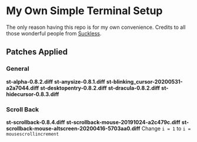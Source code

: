 # My Own Simple Terminal Setup
The only reason having this repo is for my own convenience. Credits to all those wonderful people from [Suckless](https://suckless.org).

## Patches Applied
### General
**st-alpha-0.8.2.diff**
**st-anysize-0.8.1.diff**
**st-blinking_cursor-20200531-a2a7044.diff**
**st-desktopentry-0.8.2.diff**
**st-dracula-0.8.2.diff**
**st-hidecursor-0.8.3.diff**
### Scroll Back
**st-scrollback-0.8.4.diff**
**st-scrollback-mouse-20191024-a2c479c.diff**
**st-scrollback-mouse-altscreen-20200416-5703aa0.diff** Change `i = 1` to `i = mousescrollincrement`
